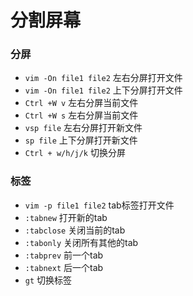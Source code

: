 # 分割屏幕

### 分屏

* `vim -On file1 file2` 左右分屏打开文件
* `vim -On file1 file2` 上下分屏打开文件
* `Ctrl +W v` 左右分屏当前文件 
* `Ctrl +W s` 左右分屏当前文件 
* `vsp file` 左右分屏打开新文件
* `sp file` 上下分屏打开新文件
* `Ctrl + w/h/j/k` 切换分屏


### 标签

* `vim -p file1 file2` tab标签打开文件
* `:tabnew` 打开新的tab
* `:tabclose` 关闭当前的tab
* `:tabonly` 关闭所有其他的tab 
* `:tabprev` 前一个tab
* `:tabnext` 后一个tab
* `gt` 切换标签

